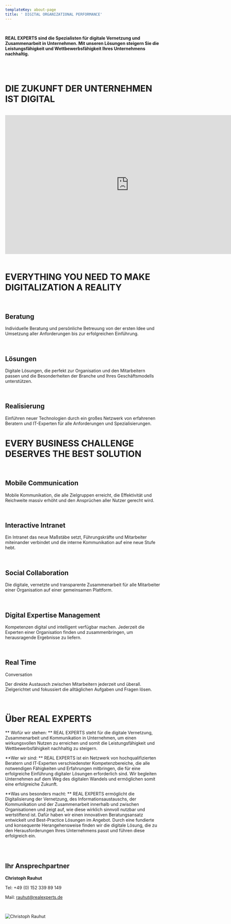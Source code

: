```yaml
---
templateKey: about-page
title: ' DIGITAL ORGANIZATIONAL PERFORMANCE'
---
```

<br>


**REAL EXPERTS sind die Spezialisten für digitale Vernetzung und Zusammenarbeit in Unternehmen. Mit unseren Lösungen steigern Sie die Leistungsfähigkeit und Wettbewerbsfähigkeit Ihres Unternehmens nachhaltig.**

<br>

<br>

# DIE ZUKUNFT DER UNTERNEHMEN IST DIGITAL

<br>
<iframe src="https://player.vimeo.com/video/230571210?byline=0&portrait=0" width="800" height="450" frameborder="0" webkitallowfullscreen mozallowfullscreen allowfullscreen></iframe>

<br>
<br>

# EVERYTHING YOU NEED TO MAKE DIGITALIZATION A REALITY

<br>

## Beratung

Individuelle Beratung und persönliche Betreuung von der ersten Idee und Umsetzung aller Anforderungen bis zur erfolgreichen Einführung.

<br>

## Lösungen

Digitale Lösungen, die perfekt zur Organisation und den Mitarbeitern passen und die Besonderheiten der Branche und Ihres Geschäftsmodells unterstützen.

<br>

## Realisierung

Einführen neuer Technologien durch ein großes Netzwerk von erfahrenen Beratern und IT-Experten für alle Anforderungen und Spezialisierungen.

# EVERY BUSINESS CHALLENGE DESERVES THE BEST SOLUTION

<br>

## Mobile Communication

Mobile Kommunikation, die alle Zielgruppen erreicht, die Effektivität und Reichweite massiv erhöht und den Ansprüchen aller Nutzer gerecht wird.

<br>

## Interactive Intranet

Ein Intranet das neue Maßstäbe setzt, Führungskräfte und Mitarbeiter miteinander verbindet und die interne Kommunikation auf eine neue Stufe hebt.

<br>

## Social Collaboration

Die digitale, vernetzte und transparente Zusammenarbeit für alle Mitarbeiter einer Organisation auf einer gemeinsamen Plattform.

<br>

## Digital Expertise Management

Kompetenzen digital und intelligent verfügbar machen. Jederzeit die Experten einer Organisation finden und zusammenbringen, um herausragende Ergebnisse zu liefern.

<br>

## Real Time

 Conversation

Der direkte Austausch zwischen Mitarbeitern jederzeit und überall. Zielgerichtet und fokussiert die alltäglichen Aufgaben und Fragen lösen.

<br>

# Über REAL EXPERTS

**
Wofür wir stehen: ** REAL EXPERTS steht für die digitale Vernetzung, Zusammenarbeit und Kommunikation in Unternehmen, um einen wirkungsvollen Nutzen zu erreichen und somit die Leistungsfähigkeit und Wettbewerbsfähigkeit nachhaltig zu steigern.  



**Wer wir sind: ** REAL EXPERTS ist ein Netzwerk von hochqualifizierten Beratern und IT-Experten verschiedenster Kompetenzbereiche, die alle notwendigen Fähigkeiten und Erfahrungen mitbringen, die für eine erfolgreiche Einführung digitaler Lösungen erforderlich sind. Wir begleiten Unternehmen auf dem Weg des digitalen Wandels und ermöglichen somit eine erfolgreiche Zukunft.  



**Was uns besonders macht: ** REAL EXPERTS ermöglicht die Digitalisierung der Vernetzung, des Informationsaustauschs, der Kommunikation und der Zusammenarbeit innerhalb und zwischen Organisationen und zeigt auf, wie diese wirklich sinnvoll nutzbar und wertstiftend ist. Dafür haben wir einen innovativen Beratungsansatz entwickelt und Best-Practice Lösungen im Angebot. Durch eine fundierte und konsequente Herangehensweise finden wir die digitale Lösung, die zu den Herausforderungen Ihres Unternehmens passt und führen diese erfolgreich ein.  

<br>

<br>

## Ihr Ansprechpartner

**Christoph Rauhut**

Tel: +49 (0) 152 339 89 149

Mail: rauhut@realexperts.de

<br>

![Christoph Rauhut](/img/christoph_rauhut.jpg)
